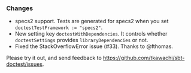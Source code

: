 ### Changes

* specs2 support. Tests are generated for specs2 when you set `doctestTestFramework := "specs2"`.
* New setting key `doctestWithDependencies`. It controls whether `doctestSettings` provides `libraryDependencies` or not.
* Fixed the StackOverflowError issue (#33). Thanks to @fthomas.

Please try it out, and send feedback to https://github.com/tkawachi/sbt-doctest/issues.